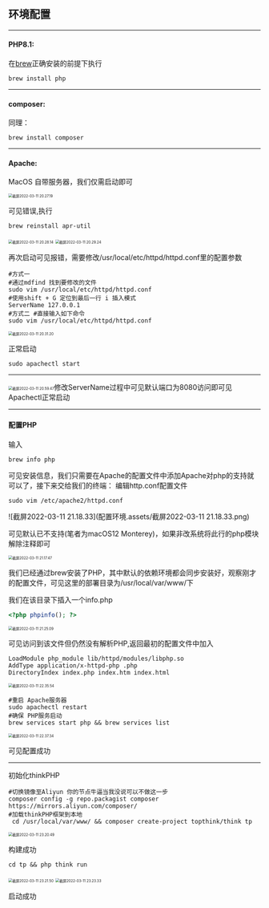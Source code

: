 ## 环境配置

----

#### PHP8.1:

在[brew](https://zhuanlan.zhihu.com/p/59805070)正确安装的前提下执行

```shell
brew install php
```

----

#### composer:

同理：

```shell
brew install composer
```

---

#### Apache:

MacOS 自带服务器，我们仅需启动即可

<img src="配置环境.assets/截屏2022-03-11 20.27.19.png" alt="截屏2022-03-11 20.27.19" style="zoom:50%;" />

可见错误,执行

```shell
brew reinstall apr-util
```

<img src="配置环境.assets/截屏2022-03-11 20.28.14.png" alt="截屏2022-03-11 20.28.14" style="zoom:50%;" />

<img src="配置环境.assets/截屏2022-03-11 20.29.24.png" alt="截屏2022-03-11 20.29.24" style="zoom:50%;" />

再次启动可见报错，需要修改/usr/local/etc/httpd/httpd.conf里的配置参数

```shell
#方式一
#通过mdfind 找到要修改的文件
sudo vim /usr/local/etc/httpd/httpd.conf
#使用shift + G 定位到最后一行 i 插入模式
ServerName 127.0.0.1
#方式二 #直接输入如下命令
sudo vim /usr/local/etc/httpd/httpd.conf
```

<img src="配置环境.assets/截屏2022-03-11 20.31.20.png" alt="截屏2022-03-11 20.31.20" style="zoom:50%;" />

正常启动

```shell
sudo apachectl start
```

---

<img src="配置环境.assets/截屏2022-03-11 20.59.47.png" alt="截屏2022-03-11 20.59.47" style="zoom:50%;" />修改ServerName过程中可见默认端口为8080访问即可见 Apachectl正常启动

---

#### 配置PHP

输入 

```shell
brew info php
```

可见安装信息，我们只需要在Apache的配置文件中添加Apache对php的支持就可以了，接下来交给我们的终端：
编辑http.conf配置文件

```shell
sudo vim /etc/apache2/httpd.conf
```

![截屏2022-03-11 21.18.33](配置环境.assets/截屏2022-03-11 21.18.33.png)

可见默认已不支持(笔者为macOS12  Monterey)，如果非改系统将此行的php模块解除注释即可

<img src="配置环境.assets/截屏2022-03-11 21.17.47.png" alt="截屏2022-03-11 21.17.47" style="zoom:50%;" />

我们已经通过brew安装了PHP，其中默认的依赖环境都会同步安装好，观察刚才的配置文件，可见这里的部署目录为/usr/local/var/www/下

我们在该目录下插入一个info.php

``` php
<?php phpinfo(); ?>
```

<img src="配置环境.assets/截屏2022-03-11 21.25.09.png" alt="截屏2022-03-11 21.25.09" style="zoom:50%;" />

 

可见访问到该文件但仍然没有解析PHP,返回最初的配置文件中加入

```
LoadModule php_module lib/httpd/modules/libphp.so
AddType application/x-httpd-php .php
DirectoryIndex index.php index.htm index.html
```

<img src="配置环境.assets/截屏2022-03-11 22.35.54.png" alt="截屏2022-03-11 22.35.54" style="zoom:50%;" />

```shell
#重启 Apache服务器
sudo apachectl restart
#确保 PHP服务启动
brew services start php && brew services list
```

<img src="配置环境.assets/截屏2022-03-11 22.37.34.png" alt="截屏2022-03-11 22.37.34" style="zoom:50%;" />

可见配置成功

----

初始化thinkPHP

```shell
#切换镜像至Aliyun 你的节点牛逼当我没说可以不做这一步
composer config -g repo.packagist composer https://mirrors.aliyun.com/composer/
#加载thinkPHP框架到本地
 cd /usr/local/var/www/ && composer create-project topthink/think tp
```

<img src="配置环境.assets/截屏2022-03-11 23.20.49.png" alt="截屏2022-03-11 23.20.49" style="zoom:50%;" />

构建成功

```shell
cd tp && php think run
```



<img src="配置环境.assets/截屏2022-03-11 23.21.50.png" alt="截屏2022-03-11 23.21.50" style="zoom:50%;" />

<img src="配置环境.assets/截屏2022-03-11 23.23.33.png" alt="截屏2022-03-11 23.23.33" style="zoom:50%;" />

启动成功